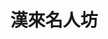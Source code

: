 ---
title: "漢來名人坊"
description: "漢來名人坊"
layout: shop
keywords:
  - 美食競賽
  - 台灣美食
  - 美食精選
datePublished: "2025-06-30"
dateModified: "2025-07-03"
city: "台北市"
district: "信義區"
address: "台北市信義區基隆路一段333號34樓"
phone: "0227232938"
geo: "25.034408673671145, 121.56122814947172"
google_map: "https://maps.app.goo.gl/G6gFQewFMnKDhCsSA"
footinder: "https://footinder.com.tw/%E5%8F%B0%E5%8C%97%E5%B8%82/9094/"
official: "https://www.hilai-foods.com/brand-content/7#branch-5/celebrity-cuisine"
award:
  - name: "500盤"
    year: "2024"
    entries:
      - dishes:
          - "經典編織酥"

---